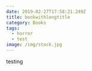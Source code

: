 ```yaml
---
date: 2019-02-27T17:58:21.249Z
title: bookwithlongtitle
category: Books
tags:
  - horror
  - test
image: /img/stock.jpg
---
```

testing
